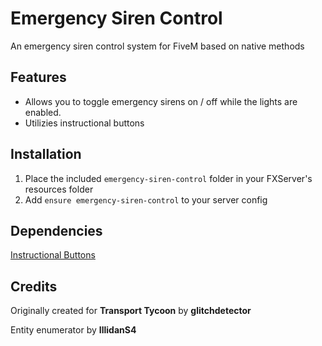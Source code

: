 # Emergency Siren Control

An emergency siren control system for FiveM based on native methods

## Features

 - Allows you to toggle emergency sirens on / off while the lights are enabled.
 - Utilizies instructional buttons

## Installation

1. Place the included `emergency-siren-control` folder in your FXServer's resources folder
2. Add `ensure emergency-siren-control` to your server config

## Dependencies

[Instructional Buttons](https://github.com/glitchdetector/fivem-instructional-buttons)

## Credits

Originally created for **Transport Tycoon** by **glitchdetector**

Entity enumerator by **IllidanS4**

